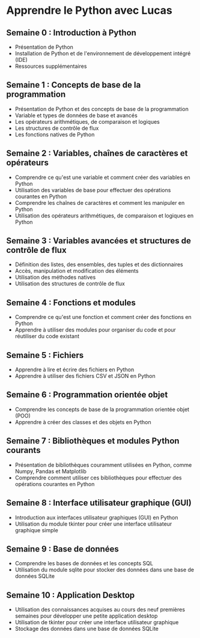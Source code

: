 # Apprendre le Python avec Lucas

## Semaine 0 : Introduction à Python
- Présentation de Python
- Installation de Python et de l'environnement de développement intégré (IDE)
- Ressources supplémentaires

## Semaine 1 : Concepts de base de la programmation
- Présentation de Python et des concepts de base de la programmation
- Variable et types de données de base et avancés
- Les opérateurs arithmétiques, de comparaison et logiques
- Les structures de contrôle de flux
- Les fonctions natives de Python

## Semaine 2 : Variables, chaînes de caractères et opérateurs
- Comprendre ce qu'est une variable et comment créer des variables en Python
- Utilisation des variables de base pour effectuer des opérations courantes en Python
- Comprendre les chaînes de caractères et comment les manipuler en Python
- Utilisation des opérateurs arithmétiques, de comparaison et logiques en Python

## Semaine 3 : Variables avancées et structures de contrôle de flux
- Définition des listes, des ensembles, des tuples et des dictionnaires
- Accès, manipulation et modification des éléments
- Utilisation des méthodes natives
- Utilisation des structures de contrôle de flux

## Semaine 4 : Fonctions et modules
- Comprendre ce qu'est une fonction et comment créer des fonctions en Python
- Apprendre à utiliser des modules pour organiser du code et pour réutiliser du code existant

## Semaine 5 : Fichiers
- Apprendre à lire et écrire des fichiers en Python
- Apprendre à utiliser des fichiers CSV et JSON en Python

## Semaine 6 : Programmation orientée objet
- Comprendre les concepts de base de la programmation orientée objet (POO)
- Apprendre à créer des classes et des objets en Python

## Semaine 7 : Bibliothèques et modules Python courants
- Présentation de bibliothèques couramment utilisées en Python, comme Numpy, Pandas et Matplotlib
- Comprendre comment utiliser ces bibliothèques pour effectuer des opérations courantes en Python

## Semaine 8 : Interface utilisateur graphique (GUI)
- Introduction aux interfaces utilisateur graphiques (GUI) en Python
- Utilisation du module tkinter pour créer une interface utilisateur graphique simple

## Semaine 9 : Base de données
- Comprendre les bases de données et les concepts SQL
- Utilisation du module sqlite pour stocker des données dans une base de données SQLite

## Semaine 10 : Application Desktop
- Utilisation des connaissances acquises au cours des neuf premières semaines pour développer une petite application desktop
- Utilisation de tkinter pour créer une interface utilisateur graphique
- Stockage des données dans une base de données SQLite
